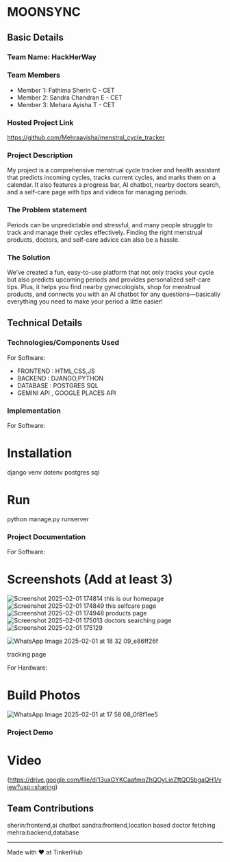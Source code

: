 # MOONSYNC


## Basic Details
### Team Name: HackHerWay


### Team Members
- Member 1: Fathima Sherin C - CET
- Member 2: Sandra Chandran E - CET
- Member 3: Mehara Ayisha T - CET

### Hosted Project Link
https://github.com/Mehraayisha/menstral_cycle_tracker

### Project Description
My project is a comprehensive menstrual cycle tracker and health assistant that predicts incoming cycles, tracks current cycles, and marks them on a calendar. It also features a progress bar, AI chatbot, nearby doctors search, and a self-care page with tips and videos for managing periods.

### The Problem statement
Periods can be unpredictable and stressful, and many people struggle to track and manage their cycles effectively. Finding the right menstrual products, doctors, and self-care advice can also be a hassle.

### The Solution
We’ve created a fun, easy-to-use platform that not only tracks your cycle but also predicts upcoming periods and provides personalized self-care tips. Plus, it helps you find nearby gynecologists, shop for menstrual products, and connects you with an AI chatbot for any questions—basically everything you need to make your period a little easier!

## Technical Details
### Technologies/Components Used
For Software:
- FRONTEND : HTML,CSS,JS
- BACKEND : DJANGO,PYTHON
- DATABASE : POSTGRES SQL
- GEMINI API , GOOGLE PLACES API

### Implementation
For Software:
# Installation
django
venv
dotenv
postgres sql

# Run
python manage.py runserver

### Project Documentation
For Software:

# Screenshots (Add at least 3)
![Screenshot 2025-02-01 174814](https://github.com/user-attachments/assets/dcac5152-0f7b-4602-93eb-ee713be43d6f)
this is our homepage
![Screenshot 2025-02-01 174849](https://github.com/user-attachments/assets/9b3e4be2-2a41-4e39-a91a-f96e5619f640)
this selfcare page
![Screenshot 2025-02-01 174948](https://github.com/user-attachments/assets/b7dd5478-0dc8-43a2-b721-829899e9b1d3)
products page
![Screenshot 2025-02-01 175013](https://github.com/user-attachments/assets/b64df936-4d40-4d85-abeb-9bf7d6f29e90)
doctors searching page
![Screenshot 2025-02-01 175129](https://github.com/user-attachments/assets/aa6d757c-7d42-4a1b-9e49-34396abf1c4d)

![WhatsApp Image 2025-02-01 at 18 32 09_e86ff26f](https://github.com/user-attachments/assets/7d1d3f62-7834-40d1-a53f-9c0e24b4302c)

tracking page

For Hardware:

# Build Photos
![WhatsApp Image 2025-02-01 at 17 58 08_0f8f1ee5](https://github.com/user-attachments/assets/1af58299-0492-490f-ae5d-fe77f6707e72)


### Project Demo
# Video
(https://drive.google.com/file/d/13uxGYKCaafmqZhQOyLieZftQO5bgaQH1/view?usp=sharing)


## Team Contributions
sherin:frontend,ai chatbot
sandra:frontend,location based doctor fetching
mehra:backend,database

---
Made with ❤️ at TinkerHub
